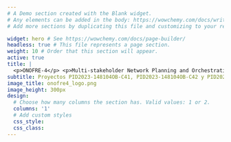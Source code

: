 ```yaml
---
# A Demo section created with the Blank widget.
# Any elements can be added in the body: https://wowchemy.com/docs/writing-markdown-latex/
# Add more sections by duplicating this file and customizing to your requirements.

widget: hero # See https://wowchemy.com/docs/page-builder/
headless: true # This file represents a page section.
weight: 10 # Order that this section will appear.
active: true
title: |
  <p>ONOFRE-4</p> <p>Multi-stakeholder Network Planning and Orchestration for Reliable and Secure Connected Mobility</p>
subtitle: Proyectos PID2023-148104OB-C41, PID2023-148104OB-C42 y PID2023-148104OB-C43 financiados por MICIU/AEI/10.13039/501100011033 y por FEDER/UE.
image_title: onofre4_logo.png
image_height: 300px
design:
  # Choose how many columns the section has. Valid values: 1 or 2.
  columns: '1'
  # Add custom styles
  css_style:
  css_class:
---
```

